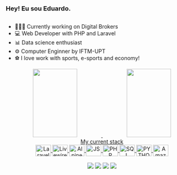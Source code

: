 ###  Hey! Eu sou Eduardo.
##
- 👨🏽‍💻 Currently working on Digital Brokers
- 💻 Web Developer with PHP and Laravel
- 📊 Data science enthusiast
- ⚙ Computer Enginner by IFTM-UPT
- ⚽ I love work with sports, e-sports and economy!

<div  align="center"  style="display: inline_block;">
<a  href="https://github.com/Eudu4rdo">
<img  height="180em"  width="48%"  src="https://github-readme-stats.vercel.app/api?username=Eudu4rdo&show_icons=true&theme=dark&include_all_commits=true&count_private=true"/>
<img  height="180em"  width="48%"  src="https://github-readme-stats.vercel.app/api/top-langs/?username=Eudu4rdo&layout=compact&langs_count=7&theme=dark"/>
</div>

<div  align="center"  style="display: inline_block;">
	My current stack<br>
	<img align="center"  alt="Laravel"  height="30"  width="40" src="https://cdn.jsdelivr.net/gh/devicons/devicon@latest/icons/laravel/laravel-line.svg" />
	<img align="center"  alt="Livewire"  height="30"  width="40" src="https://cdn.jsdelivr.net/gh/devicons/devicon@latest/icons/livewire/livewire-original.svg"/>
	<img align="center"  alt="AlpineJS"  height="30"  width="40" src="https://cdn.jsdelivr.net/gh/devicons/devicon@latest/icons/alpinejs/alpinejs-original.svg"/>
	<img  align="center"  alt="JS"  height="30"  width="40"  src="https://cdn.jsdelivr.net/gh/devicons/devicon/icons/javascript/javascript-original.svg" />
	<img  align="center"  alt="PHP"  height="30"  width="40"  src="https://cdn.jsdelivr.net/gh/devicons/devicon/icons/php/php-original.svg"/>
	<img  align="center"  alt="SQL"  height="30"  width="40"  src="https://cdn.jsdelivr.net/gh/devicons/devicon/icons/mysql/mysql-original-wordmark.svg"/>
	<img  align="center"  alt="PYTHON"  height="30"  width="40"  src="https://cdn.jsdelivr.net/gh/devicons/devicon/icons/python/python-original.svg"/>
	<img align="center"  alt="Amazon Web Services"  height="30"  width="40" src="https://cdn.jsdelivr.net/gh/devicons/devicon@latest/icons/amazonwebservices/amazonwebservices-original-wordmark.svg" />
</div>

<br>

<div  align="center">
<a  href="https://t.me/@Eudu4rdo"  target="_blank"><img  src="https://img.shields.io/badge/Telegram-2CA5E0?style=for-the-badge&logo=telegram&logoColor=white"  target="_blank"></a>
<a  href="mailto:eg47202@gmail.com"  target="_blank"><img  src="https://img.shields.io/badge/Gmail-D14836?style=for-the-badge&logo=gmail&logoColor=white"  target="_blank"></a>
<a  href="https://www.behance.net/eduardogarcia17"  target="_blank"><img  src="https://img.shields.io/badge/-Behance-blue?style=for-the-badge&logo=behance&logoColor=white"  target="_blank"></a>
<a  href="https://www.linkedin.com/in/eudu4rdo/"  target="_blank"><img  src="https://img.shields.io/badge/LinkedIn-0077B5?style=for-the-badge&logo=linkedin&logoColor=white"  target="_blank"></a>
</div>
